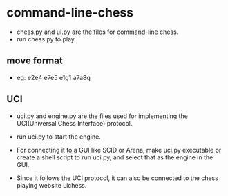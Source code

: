 # command-line-chess
* chess.py and ui.py are the files for command-line chess.
* run chess.py to play.
## move format
* eg: e2e4
      e7e5
      e1g1
      a7a8q
## UCI
* uci.py and engine.py are the files used for implementing the
  UCI(Universal Chess Interface) protocol.
* run uci.py to start the engine.

* For connecting it to a GUI like SCID or Arena, make uci.py executable
  or create a shell script to run uci.py, and select that as the
  engine in the GUI.

* Since it follows the UCI protocol, it can also be connected to the
  chess playing website Lichess.
